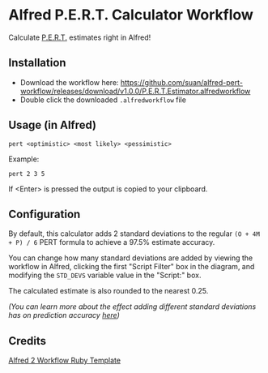 # Alfred P.E.R.T. Calculator Workflow
Calculate [P.E.R.T.][pert_wikipedia] estimates right in Alfred!

## Installation
- Download the workflow here: https://github.com/suan/alfred-pert-workflow/releases/download/v1.0.0/P.E.R.T.Estimator.alfredworkflow
- Double click the downloaded `.alfredworkflow` file

## Usage (in Alfred)

    pert <optimistic> <most likely> <pessimistic>

Example:

    pert 2 3 5

If \<Enter\> is pressed the output is copied to your clipboard.

## Configuration
By default, this calculator adds 2 standard deviations to the regular `(O + 4M + P) / 6` PERT formula to achieve a 97.5% estimate accuracy.

You can change how many standard deviations are added by viewing the workflow in Alfred, clicking the first "Script Filter" box in the diagram, and modifying the `STD_DEVS` variable value in the "Script:" box.

The calculated estimate is also rounded to the nearest 0.25.

_(You can learn more about the effect adding different standard deviations has on prediction accuracy [here](http://eyelightmedia.blogspot.com/2009/06/value-of-pert-estimating.html))_

## Credits
[Alfred 2 Workflow Ruby Template](https://github.com/zhaocai/alfred2-ruby-template)

[pert_wikipedia]: http://en.wikipedia.org/wiki/Program_Evaluation_and_Review_Technique#Terminology 
